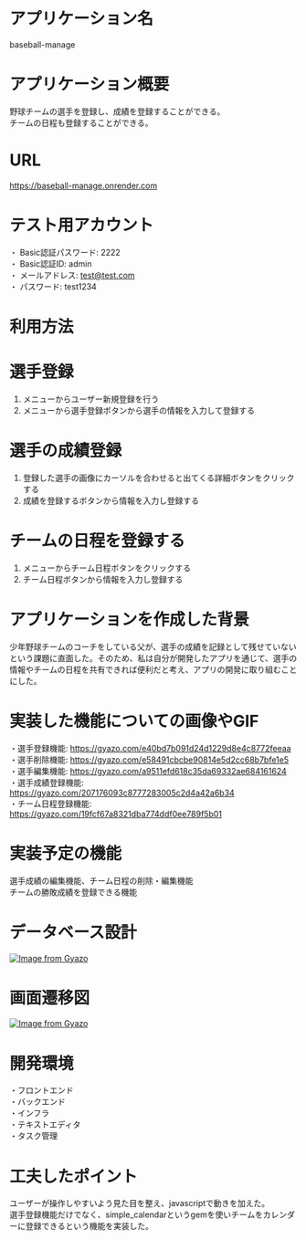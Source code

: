 # アプリケーション名
baseball-manage

# アプリケーション概要
野球チームの選手を登録し、成績を登録することができる。<br>
チームの日程も登録することができる。

# URL
https://baseball-manage.onrender.com

# テスト用アカウント
・ Basic認証パスワード: 2222<br>
・ Basic認証ID: admin<br>
・ メールアドレス: test@test.com<br>
・ パスワード: test1234

# 利用方法

# 選手登録
1. メニューからユーザー新規登録を行う<br>
2. メニューから選手登録ボタンから選手の情報を入力して登録する

# 選手の成績登録
1. 登録した選手の画像にカーソルを合わせると出てくる詳細ボタンをクリックする<br>
2. 成績を登録するボタンから情報を入力し登録する

# チームの日程を登録する
1. メニューからチーム日程ボタンをクリックする
2. チーム日程ボタンから情報を入力し登録する

# アプリケーションを作成した背景
少年野球チームのコーチをしている父が、選手の成績を記録として残せていないという課題に直面した。そのため、私は自分が開発したアプリを通じて、選手の情報やチームの日程を共有できれば便利だと考え、アプリの開発に取り組むことにした。

# 実装した機能についての画像やGIF
・選手登録機能: https://gyazo.com/e40bd7b091d24d1229d8e4c8772feeaa<br>
・選手削除機能: https://gyazo.com/e58491cbcbe90814e5d2cc68b7bfe1e5<br>
・選手編集機能: https://gyazo.com/a9511efd618c35da69332ae684161624<br>
・選手成績登録機能: https://gyazo.com/207176093c8777283005c2d4a42a6b34<br>
・チーム日程登録機能: https://gyazo.com/19fcf67a8321dba774ddf0ee789f5b01<br>


# 実装予定の機能
選手成績の編集機能、チーム日程の削除・編集機能<br>
チームの勝敗成績を登録できる機能

# データベース設計
[![Image from Gyazo](https://i.gyazo.com/b02096208a39a82ad952d8bb76828aec.png)](https://gyazo.com/b02096208a39a82ad952d8bb76828aec)

# 画面遷移図
[![Image from Gyazo](https://i.gyazo.com/7d00c5845cbfa00cfbe316e2173dd06e.png)](https://gyazo.com/7d00c5845cbfa00cfbe316e2173dd06e)

# 開発環境
・フロントエンド<br>
・バックエンド<br>
・インフラ<br>
・テキストエディタ<br>
・タスク管理<br>

# 工夫したポイント
ユーザーが操作しやすいよう見た目を整え、javascriptで動きを加えた。<br>
選手登録機能だけでなく、simple_calendarというgemを使いチームをカレンダーに登録できるという機能を実装した。






